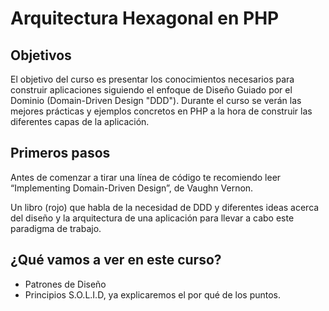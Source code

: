 Arquitectura Hexagonal en PHP
===

Objetivos
---
El objetivo del curso es presentar los conocimientos necesarios para construir aplicaciones siguiendo el enfoque de 
Diseño Guiado por el Dominio (Domain-Driven Design "DDD"). Durante el curso se verán las mejores prácticas y ejemplos 
concretos en PHP a la hora de construir las diferentes capas de la aplicación.

Primeros pasos
---

Antes de comenzar a tirar una línea de código te recomiendo leer “Implementing Domain-Driven Design”, de Vaughn Vernon.

Un libro (rojo) que habla de la necesidad de DDD y diferentes ideas acerca del diseño y la arquitectura de una aplicación 
para llevar a cabo este paradigma de trabajo.

¿Qué vamos a ver en este curso?
---

* Patrones de Diseño
* Principios S.O.L.I.D, ya explicaremos el por qué de los puntos.
